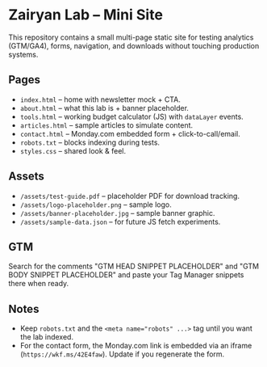 
# Zairyan Lab – Mini Site

This repository contains a small multi-page static site for testing analytics (GTM/GA4), forms, navigation, and downloads without touching production systems.

## Pages
- `index.html` – home with newsletter mock + CTA.
- `about.html` – what this lab is + banner placeholder.
- `tools.html` – working budget calculator (JS) with `dataLayer` events.
- `articles.html` – sample articles to simulate content.
- `contact.html` – Monday.com embedded form + click-to-call/email.
- `robots.txt` – blocks indexing during tests.
- `styles.css` – shared look & feel.

## Assets
- `/assets/test-guide.pdf` – placeholder PDF for download tracking.
- `/assets/logo-placeholder.png` – sample logo.
- `/assets/banner-placeholder.jpg` – sample banner graphic.
- `/assets/sample-data.json` – for future JS fetch experiments.

## GTM
Search for the comments "GTM HEAD SNIPPET PLACEHOLDER" and "GTM BODY SNIPPET PLACEHOLDER" and paste your Tag Manager snippets there when ready.

## Notes
- Keep `robots.txt` and the `<meta name="robots" ...>` tag until you want the lab indexed.
- For the contact form, the Monday.com link is embedded via an iframe (`https://wkf.ms/42E4faw`). Update if you regenerate the form.
